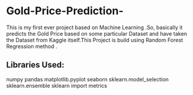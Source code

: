 # Gold-Price-Prediction-

This is my first ever project based on Machine Learning .So, basically it predicts the Gold Price based on some particular Dataset and 
have taken the Dataset from Kaggle itself.This Project is build using Random Forest Regression method .

## Libraries Used:
numpy 
pandas
matplotlib.pyplot
seaborn 
sklearn.model_selection 
sklearn.ensemble
sklearn import metrics

